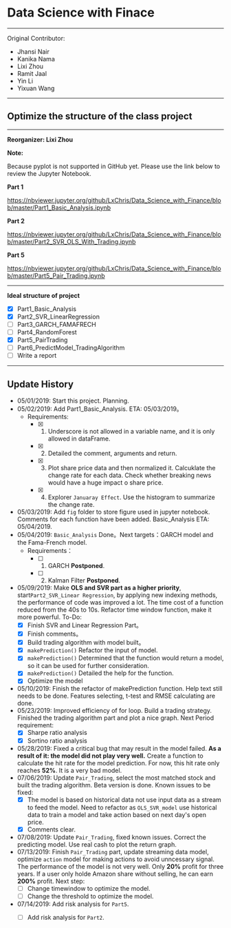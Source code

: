 # Data Science with Finace
---
Original Contributor:
- Jhansi Nair
- Kanika Nama
- Lixi Zhou
- Ramit Jaal
- Yin Li
- Yixuan Wang

---
## Optimize the structure of the class project
---
**Reorganizer: Lixi Zhou**

**Note:**

Because pyplot is not supported in GitHub yet. Please use the link below to review the Jupyter Notebook.

**Part 1**

https://nbviewer.jupyter.org/github/LxChris/Data_Science_with_Finance/blob/master/Part1_Basic_Analysis.ipynb

**Part 2**

https://nbviewer.jupyter.org/github/LxChris/Data_Science_with_Finance/blob/master/Part2_SVR_OLS_With_Trading.ipynb

**Part 5**

https://nbviewer.jupyter.org/github/LxChris/Data_Science_with_Finance/blob/master/Part5_Pair_Trading.ipynb

---

**Ideal structure of project**
- [x] Part1_Basic_Analysis
- [x] Part2_SVR_LinearRegression
- [ ] Part3_GARCH_FAMAFRECH
- [ ] Part4_RandomForest
- [x] Part5_PairTrading
- [ ] Part6_PredictModel_TradingAlgorithm
- [ ] Write a report
---
## Update History
- 05/01/2019: Start this project. Planning. 
- 05/02/2019: Add Part1_Basic_Analysis. ETA: 05/03/2019。
  - Requirements:
    - [x] 1. Underscore is not allowed in a variable name, and it is only allowed in dataFrame.
    - [x] 2. Detailed the comment, arguments and return.
    - [x] 3. Plot share price data and then normalized it. Calcuklate the change rate for each data. Check whether breaking news would have a huge impact o share price. 
    - [x] 4. Explorer `Januaray Effect`. Use the histogram to summarize the change rate.
- 05/03/2019: Add `fig` folder to store figure used in jupyter notebook. Comments for each function have been added. Basic_Analysis ETA: 05/04/2019.
- 05/04/2019: `Basic_Analysis` Done。Next targets：GARCH model and the Fama-French model.
  - Requirements：
    - [ ] 1. GARCH  **Postponed**.
    - [ ] 2. Kalman Filter  **Postponed**.
- 05/09/2019: Make **OLS and SVR part as a higher priority**, start`Part2_SVR_Linear Regression`, by applying new indexing methods, the performance of code was improved a lot. The time cost of a function reduced from the 40s to 10s. Refactor time window function, make it more powerful. To-Do:
    - [x] Finish SVR and Linear Regression Part。
    - [x] Finish comments。
    - [x] Build trading algorithm with model built。
    - [x] `makePrediction()` Refactor the input of model.
    - [x] `makePrediction()` Determined that the function would return a model, so it can be used for further consideration.
    - [x] `makePrediction()` Detailed the help for the function.
    - [x] Optimize the model 
- 05/10/2019: Finish the refactor of makePrediction function. Help text still needs to be done. Features selecting, t-test and RMSE calculating are done.
- 05/23/2019: Improved efficiency of for loop. Build a trading strategy. Finished the trading algorithm part and plot a nice graph. Next Period requirement:
    - [x] Sharpe ratio analysis
    - [x] Sortino ratio analysis
- 05/28/2019: Fixed a critical bug that may result in the model failed. **As a result of it: the model did not play very well.** Create a function to calculate the hit rate for the model prediction. For now, this hit rate only reaches **52%**. It is a very bad model.
- 07/06/2019: Update `Pair_Trading`, select the most matched stock and built the trading algorithm. Beta version is done. Known issues to be fixed:
  - [x] The model is based on historical data not use input data as a stream to feed the model. Need to refactor as `OLS_SVR_model` use historical data to train a model and take action based on next day's open price.
  - [x] Comments clear.
- 07/08/2019: Update `Pair_Trading`, fixed known issues. Correct the predicting model. Use real cash to plot the return graph.
- 07/13/2019: Finish `Pair_Trading` part, update streaming data model, optimize `action` model for making actions to avoid unncessary signal. The performance of the model is not very well. Only **20%** profit for three years. If a user only holde Amazon share without selling, he can earn **200%** profit. Next step:
  - [ ] Change timewindow to optimize the model.
  - [ ] Change the threshold to optimize the model.
- 07/14/2019: Add risk analysis for `Part5`.
  - [ ] Add risk analysis for `Part2`.

